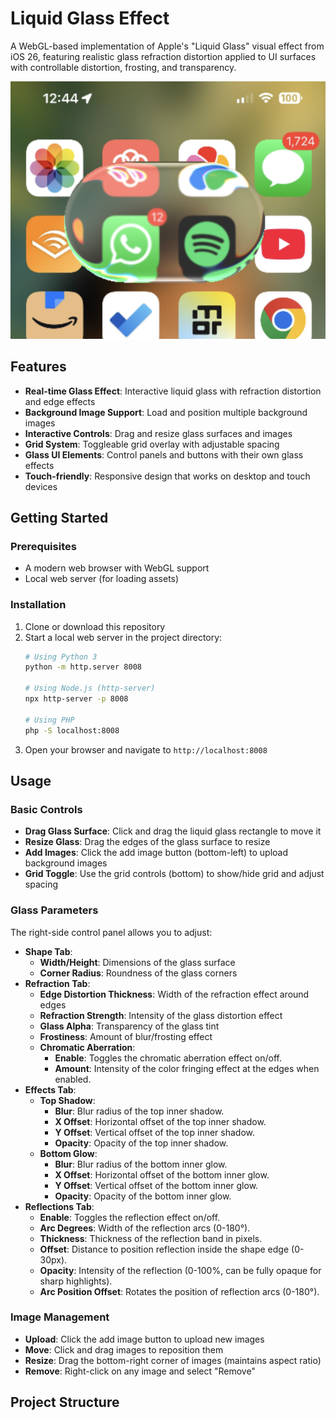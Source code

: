 # Liquid Glass Effect

A WebGL-based implementation of Apple's "Liquid Glass" visual effect from iOS 26, featuring realistic glass refraction distortion applied to UI surfaces with controllable distortion, frosting, and transparency.

![Liquid Glass Effect Demo](assets/liquid-glass-demo.png)

## Features

- **Real-time Glass Effect**: Interactive liquid glass with refraction distortion and edge effects
- **Background Image Support**: Load and position multiple background images
- **Interactive Controls**: Drag and resize glass surfaces and images
- **Grid System**: Toggleable grid overlay with adjustable spacing
- **Glass UI Elements**: Control panels and buttons with their own glass effects
- **Touch-friendly**: Responsive design that works on desktop and touch devices

## Getting Started

### Prerequisites

- A modern web browser with WebGL support
- Local web server (for loading assets)

### Installation

1. Clone or download this repository
2. Start a local web server in the project directory:
   ```bash
   # Using Python 3
   python -m http.server 8008
   
   # Using Node.js (http-server)
   npx http-server -p 8008
   
   # Using PHP
   php -S localhost:8008
   ```
3. Open your browser and navigate to `http://localhost:8008`

## Usage

### Basic Controls

- **Drag Glass Surface**: Click and drag the liquid glass rectangle to move it
- **Resize Glass**: Drag the edges of the glass surface to resize
- **Add Images**: Click the add image button (bottom-left) to upload background images
- **Grid Toggle**: Use the grid controls (bottom) to show/hide grid and adjust spacing

### Glass Parameters

The right-side control panel allows you to adjust:

- **Shape Tab**:
    - **Width/Height**: Dimensions of the glass surface
    - **Corner Radius**: Roundness of the glass corners
- **Refraction Tab**:
    - **Edge Distortion Thickness**: Width of the refraction effect around edges
    - **Refraction Strength**: Intensity of the glass distortion effect
    - **Glass Alpha**: Transparency of the glass tint
    - **Frostiness**: Amount of blur/frosting effect
    - **Chromatic Aberration**:
        - **Enable**: Toggles the chromatic aberration effect on/off.
        - **Amount**: Intensity of the color fringing effect at the edges when enabled.
- **Effects Tab**:
    - **Top Shadow**:
        - **Blur**: Blur radius of the top inner shadow.
        - **X Offset**: Horizontal offset of the top inner shadow.
        - **Y Offset**: Vertical offset of the top inner shadow.
        - **Opacity**: Opacity of the top inner shadow.
    - **Bottom Glow**:
        - **Blur**: Blur radius of the bottom inner glow.
        - **X Offset**: Horizontal offset of the bottom inner glow.
        - **Y Offset**: Vertical offset of the bottom inner glow.
        - **Opacity**: Opacity of the bottom inner glow.
- **Reflections Tab**:
    - **Enable**: Toggles the reflection effect on/off.
    - **Arc Degrees**: Width of the reflection arcs (0-180°).
    - **Thickness**: Thickness of the reflection band in pixels.
    - **Offset**: Distance to position reflection inside the shape edge (0-30px).
    - **Opacity**: Intensity of the reflection (0-100%, can be fully opaque for sharp highlights).
    - **Arc Position Offset**: Rotates the position of reflection arcs (0-180°).

### Image Management

- **Upload**: Click the add image button to upload new images
- **Move**: Click and drag images to reposition them
- **Resize**: Drag the bottom-right corner of images (maintains aspect ratio)
- **Remove**: Right-click on any image and select "Remove"

## Project Structure

